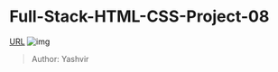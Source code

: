 # Full-Stack-HTML-CSS-Project-08
[URL](https://yashvir-htmlcss-project8.netlify.app/)
![img](https://yashvir-htmlcss-project8.netlify.app/screenshot.png)

>Author: Yashvir
